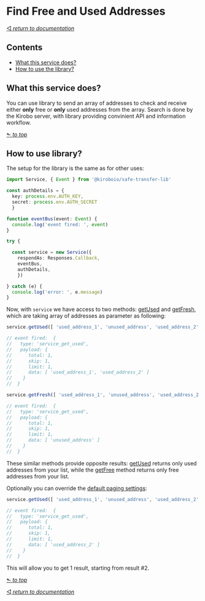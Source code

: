 # Find Free and Used Addresses
[◅ _return to documentation_](api.md#api-documentation)

## Contents

- [What this service does?](#what-this-service-does)
- [How to use the library?](#how-to-use-library)

## What this service does?

You can use library to send an array of addresses to check and receive either __only__ free or __only__ used addresses from the array. Search is done by the Kirobo server, with library providing convinient API and information workflow.

[⬑ _to top_](#find-free-and-used-addresses)

## How to use library?

The setup for the library is the same as for other uses:

```TypeScript
import Service, { Event } from '@kiroboio/safe-transfer-lib'

const authDetails = {
  key: process.env.AUTH_KEY,
  secret: process.env.AUTH_SECRET
  }

function eventBus(event: Event) {
  console.log('event fired: ', event)
}

try {

  const service = new Service({
    respondAs: Responses.Callback,
    eventBus,
    authDetails,
    })

} catch (e) {
  console.log('error: ', e.message)
}
```

Now, with ```service``` we have access to two methods: [getUsed]() and [getFresh](), which are taking array of addresses as parameter as following:

```TypeScript
service.getUsed([ 'used_address_1', 'unused_address', 'used_address_2' ])

// event fired:  {
//   type: 'service_get_used',
//   payload: {
//      total: 1,
//      skip: 1,
//      limit: 1,
//      data: [ 'used_address_1', 'used_address_2' ]
//    }
//  }

service.getFresh([ 'used_address_1', 'unused_address', 'used_address_2' ])

// event fired:  {
//   type: 'service_get_used',
//   payload: {
//      total: 1,
//      skip: 1,
//      limit: 1,
//      data: [ 'unused_address' ]
//    }
//  }
```

These similar methods provide opposite results: [getUsed]() returns only used addresses from your list, while the [getFree]() method returns only free addresses from your list.

Optionally you can override the [default paging settings]():

```TypeScript
service.getUsed([ 'used_address_1', 'unused_address', 'used_address_2' ], { limit: 1, skip: 1 })

// event fired:  {
//   type: 'service_get_used',
//   payload: {
//      total: 1,
//      skip: 1,
//      limit: 1,
//      data: [ 'used_address_2' ]
//    }
//  }

```

This will allow you to get 1 result, starting from result #2.

[⬑ _to top_](#find-free-and-used-addresses)

[◅ _return to documentation_](api.md#api-documentation)